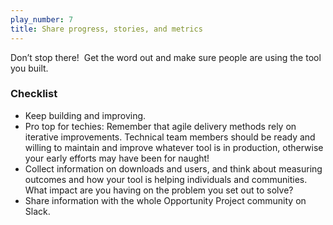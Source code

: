 ```yaml
---
play_number: 7
title: Share progress, stories, and metrics
---
```


Don’t stop there!  Get the word out and make sure people are using the tool you built.  

### Checklist
- Keep building and improving. 
-	Pro top for techies: Remember that agile delivery methods rely on iterative improvements. Technical team members should be ready and willing to maintain and improve whatever tool is in production, otherwise your early efforts may have been for naught!
-	Collect information on downloads and users, and think about measuring outcomes and how your tool is helping individuals and communities.  What impact are you having on the problem you set out to solve?  
-	Share information with the whole Opportunity Project community on Slack. 

 

